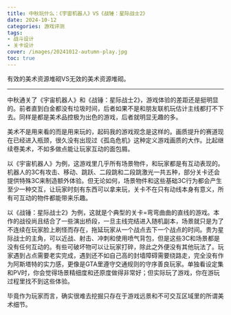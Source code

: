 ```yaml
---
title: 中秋玩什么：《宇宙机器人》VS《战锤：星际战士2》
date: 2024-10-12
categories: 游戏评测
tags: 
- 战斗设计
- 关卡设计
cover: /images/20241012-autumn-play.jpg
toc: true
---
```

有效的美术资源堆砌VS无效的美术资源堆砌。

<!--more-->

--------------

中秋通关了《宇宙机器人》和《战锤：星际战士2》，游戏体验的差距还是挺明显的。前者直到白金都没有垃圾时间，后者如果不是和朋友联机玩估计主线都打不下去。同样是都是美术品控极为出色的游戏，后者就明显无趣的多。

美术不是用来看的而是用来玩的，起码我的游戏观念是这样的。画质提升的赛道现在已经进入瓶颈，很久没有出现过《孤岛危机》这种定义游戏画质的大作。比起继续卷美术，不如多做点能让玩家互动的面包屑。

以《宇宙机器人》为例，这游戏里几乎所有场景物件，和玩家都是有互动表现的。机器人的3C有攻击、移动、跳跃、二段跳和二段跳激光一共五种，部分关卡还会提供特殊3C来制造额外体验。但无论如何，场景物件和这些基础3C行为都会产生至少一种交互，让玩家时刻有东西可以拿来玩，关卡不在只有动线本身有意义，所有可互动的物件都能带来乐趣。

以《战锤：星际战士2》为例，这就是个典型的关卡=弯弯曲曲的直线的游戏。本作的战役尚且结合了一些演出桥段，一旦主线完结进入随机副本，场景就只是为了不连续在玩家脸上刷怪而存在，拖延玩家从一个战点去下一个战点的时间。贵为星际战士的主角，可以近战、射击、冲刺和使用喷气背包，但是这些3C和场景都是没有任何互动的。有些可破坏物可以让玩家打碎，除此之外便没有其他玩法了。玩家遇到占点需要老实完成，遇到还不如自己高的封墙障碍需要绕路走，完全没有作为阿斯塔特的实力感，更像是GTA里遵守交通规则的守序善良玩家。单独看设定集和PV时，你会觉得场景精细度和还原度做得非常好；但实际玩了游戏，你在游玩过程里找不到这些体验。

毕竟作为玩家而言，确实很难去挖掘只存在于游戏远景和不可交互区域里的所谓美术细节。

<br/>

